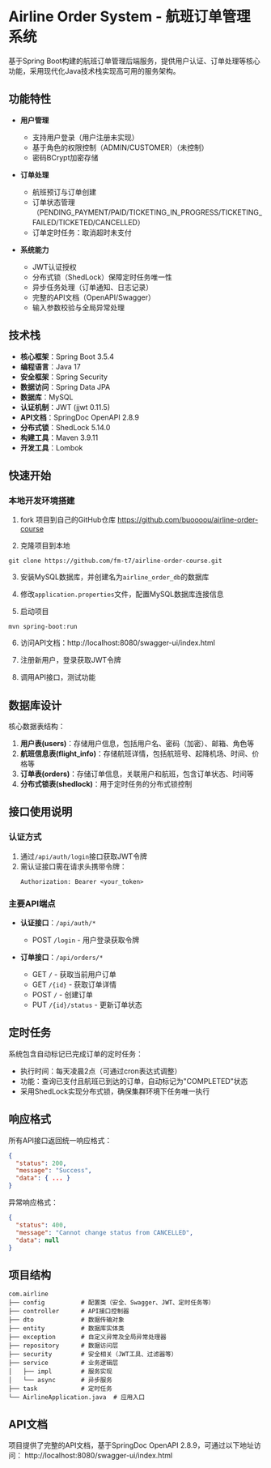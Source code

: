 # Airline Order System - 航班订单管理系统

基于Spring Boot构建的航班订单管理后端服务，提供用户认证、订单处理等核心功能，采用现代化Java技术栈实现高可用的服务架构。


## 功能特性

- **用户管理**
  - 支持用户登录（用户注册未实现）
  - 基于角色的权限控制（ADMIN/CUSTOMER）（未控制）
  - 密码BCrypt加密存储

- **订单处理**
  - 航班预订与订单创建
  - 订单状态管理（PENDING_PAYMENT/PAID/TICKETING_IN_PROGRESS/TICKETING_FAILED/TICKETED/CANCELLED）
  - 订单定时任务：取消超时未支付

- **系统能力**
  - JWT认证授权
  - 分布式锁（ShedLock）保障定时任务唯一性
  - 异步任务处理（订单通知、日志记录）
  - 完整的API文档（OpenAPI/Swagger）
  - 输入参数校验与全局异常处理

## 技术栈

- **核心框架**：Spring Boot 3.5.4
- **编程语言**：Java 17
- **安全框架**：Spring Security
- **数据访问**：Spring Data JPA
- **数据库**：MySQL
- **认证机制**：JWT (jjwt 0.11.5)
- **API文档**：SpringDoc OpenAPI 2.8.9
- **分布式锁**：ShedLock 5.14.0
- **构建工具**：Maven 3.9.11
- **开发工具**：Lombok

## 快速开始

### 本地开发环境搭建
1. fork 项目到自己的GitHub仓库
  https://github.com/buoooou/airline-order-course

2. 克隆项目到本地
```
git clone https://github.com/fm-t7/airline-order-course.git
```

3. 安装MySQL数据库，并创建名为`airline_order_db`的数据库

4. 修改`application.properties`文件，配置MySQL数据库连接信息

5. 启动项目
```
mvn spring-boot:run
```

6. 访问API文档：http://localhost:8080/swagger-ui/index.html

7. 注册新用户，登录获取JWT令牌

8. 调用API接口，测试功能


## 数据库设计

核心数据表结构：

1. **用户表(users)**：存储用户信息，包括用户名、密码（加密）、邮箱、角色等
2. **航班信息表(flight_info)**：存储航班详情，包括航班号、起降机场、时间、价格等
3. **订单表(orders)**：存储订单信息，关联用户和航班，包含订单状态、时间等
4. **分布式锁表(shedlock)**：用于定时任务的分布式锁控制

## 接口使用说明

### 认证方式

1. 通过`/api/auth/login`接口获取JWT令牌
2. 需认证接口需在请求头携带令牌：
   ```
   Authorization: Bearer <your_token>
   ```

### 主要API端点

- **认证接口**：`/api/auth/*`
  - POST `/login` - 用户登录获取令牌


- **订单接口**：`/api/orders/*`
  - GET `/` - 获取当前用户订单
  - GET `/{id}` - 获取订单详情
  - POST `/` - 创建订单
  - PUT `/{id}/status` - 更新订单状态

## 定时任务

系统包含自动标记已完成订单的定时任务：
- 执行时间：每天凌晨2点（可通过cron表达式调整）
- 功能：查询已支付且航班已到达的订单，自动标记为"COMPLETED"状态
- 采用ShedLock实现分布式锁，确保集群环境下任务唯一执行

## 响应格式

所有API接口返回统一响应格式：

```json
{
  "status": 200,
  "message": "Success",
  "data": { ... }
}
```

异常响应格式：

```json
{
  "status": 400,
  "message": "Cannot change status from CANCELLED",
  "data": null
}
```


## 项目结构

```
com.airline
├── config          # 配置类（安全、Swagger、JWT、定时任务等）
├── controller      # API接口控制器
├── dto             # 数据传输对象
├── entity          # 数据库实体类
├── exception       # 自定义异常及全局异常处理器
├── repository      # 数据访问层
├── security        # 安全相关（JWT工具、过滤器等）
├── service         # 业务逻辑层
│   ├── impl        # 服务实现
│   └── async       # 异步服务
├── task            # 定时任务
└── AirlineApplication.java  # 应用入口
```

## API文档
项目提供了完整的API文档，基于SpringDoc OpenAPI 2.8.9，可通过以下地址访问：
http://localhost:8080/swagger-ui/index.html


 <!-- 
 # Ubuntu 安装maven
 sudo apt install maven -y
 进入根目录
 cd /mnt/c/airline-order-course/backend
 mvn wrapper:wrapper
 chmod +x ./mvnw

 # Ubuntu 打包
./mvn clean package -DskipTests

### 注册DockerHub账号
使用公司代理，登录 https://www.docker.com/, 使用github 账号登录dockerhub账号，获得access token

# 方法1：设置公司代理
sudo nano /etc/systemd/system/docker.service.d/proxy.conf
[Service]
Environment="HTTP_PROXY=username:password@http://proxy.emea.ibm.com:8080"
Environment="HTTPS_PROXY=username:password@http://proxy.emea.ibm.com:8080"
Environment="NO_PROXY=localhost,127.0.0.1,.example.com"

# 重启Docker
sudo systemctl daemon-reload
sudo systemctl restart docker

# 生成本地镜像, 做成本地镜像
docker build -t airline-order-backend .
docker build -t suifm/airline-order-backend:latest . 

# 替换 <DockerHub用户名> 为实际账号，构建镜像
docker build -t <DockerHub用户名>/my-app:latest . 
# 推送到 Docker Hub
docker push <DockerHub用户名>/my-app:latest 

# docker-compose
docker-compose up             # 启动（后台运行加 -d）
docker-compose down           # 停止并删除容器
docker-compose up --build     # 重新构建镜像并启动（若Dockerfile有修改）

# 运行本地镜像
Docker run -d -p 8080：8080 --name airline-order-backend-container airline-order-backend

# 生成aws镜像
docker tag airline-order-backend:latest 381492153714.dkr.ecr.ap-southeast-2.amazonaws.com/airline-order-backend-sfm:V1

# 推送镜像到aws
docker push 381492153714.dkr.ecr.ap-southeast-2.amazonaws.com/airline-order-backend-sfm:V1 

# 手动发布
aws → 搜索 ECS (Elastic Container Service)  → Clusters, Namespace, Task definitions
a, Clusters: airline-order-backend-sfm, Fargate, 点击Create 

b, Task definitions, 定义如何运行容器
name:airline-order-backend-task-sfm
Type: Fargate
OS: Linux, .5 vCPU, 2GB
Role: ecsTaskExexutionRole
Container: airline-order-backend-container-sfm, <Image URL>, 8080, 8080
点击 Create

c, 选中 Clusters，点击 Create Service, 选择自己的 Task definitions, airline-order-course-task-service-sfm-v1
, Lanch type, FARGATE, LATEST, Desied tasks: 1

d, 搜索 RDS, Create Database, 标准, MySQL, 算力：Free，airline-order-db-sfm，password: admin, admin123，
VPC:airline-order-db-VPC-sfm
点击数据库，安全，入站规则，自定义，0000, 保存。

# MySQL
password: admin, admin123
URL:airline-order-db-sfm.cj6gcogsidzt.ap-southeast-2.rds.amazonaws.com
PORT: 3306 
-->